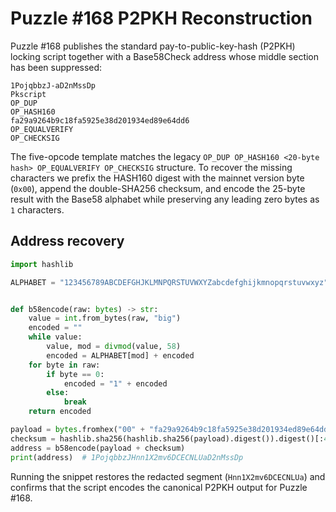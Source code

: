 # Puzzle #168 P2PKH Reconstruction

Puzzle #168 publishes the standard pay-to-public-key-hash (P2PKH) locking
script together with a Base58Check address whose middle section has been
suppressed:

```
1PojqbbzJ-aD2nMssDp
Pkscript
OP_DUP
OP_HASH160
fa29a9264b9c18fa5925e38d201934ed89e64dd6
OP_EQUALVERIFY
OP_CHECKSIG
```

The five-opcode template matches the legacy `OP_DUP OP_HASH160 <20-byte hash>
OP_EQUALVERIFY OP_CHECKSIG` structure.  To recover the missing characters we
prefix the HASH160 digest with the mainnet version byte (`0x00`), append the
double-SHA256 checksum, and encode the 25-byte result with the Base58 alphabet
while preserving any leading zero bytes as `1` characters.

## Address recovery

```python
import hashlib

ALPHABET = "123456789ABCDEFGHJKLMNPQRSTUVWXYZabcdefghijkmnopqrstuvwxyz"


def b58encode(raw: bytes) -> str:
    value = int.from_bytes(raw, "big")
    encoded = ""
    while value:
        value, mod = divmod(value, 58)
        encoded = ALPHABET[mod] + encoded
    for byte in raw:
        if byte == 0:
            encoded = "1" + encoded
        else:
            break
    return encoded

payload = bytes.fromhex("00" + "fa29a9264b9c18fa5925e38d201934ed89e64dd6")
checksum = hashlib.sha256(hashlib.sha256(payload).digest()).digest()[:4]
address = b58encode(payload + checksum)
print(address)  # 1PojqbbzJHnn1X2mv6DCECNLUaD2nMssDp
```

Running the snippet restores the redacted segment (`Hnn1X2mv6DCECNLUa`) and
confirms that the script encodes the canonical P2PKH output for Puzzle #168.

